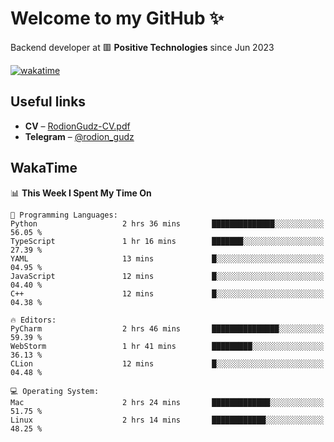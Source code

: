 # Welcome to my GitHub ✨

Backend developer at 🟥 **Positive Technologies** since Jun 2023

[![wakatime](https://wakatime.com/badge/user/f84f6fea-179f-4f5d-a4f0-4e45b7070455.svg)](https://wakatime.com/@f84f6fea-179f-4f5d-a4f0-4e45b7070455)  

  
## Useful links
- **CV** – [RodionGudz-CV.pdf](https://github.com/rodion-gudz/rodion-gudz/files/13399657/RodionGudz-CV.pdf)
- **Telegram** – [@rodion_gudz](https://t.me/rodion_gudz)

## WakaTime

<!--START_SECTION:waka-->
📊 **This Week I Spent My Time On** 

```text
💬 Programming Languages: 
Python                   2 hrs 36 mins       ██████████████░░░░░░░░░░░   56.05 % 
TypeScript               1 hr 16 mins        ███████░░░░░░░░░░░░░░░░░░   27.39 % 
YAML                     13 mins             █░░░░░░░░░░░░░░░░░░░░░░░░   04.95 % 
JavaScript               12 mins             █░░░░░░░░░░░░░░░░░░░░░░░░   04.40 % 
C++                      12 mins             █░░░░░░░░░░░░░░░░░░░░░░░░   04.38 % 

🔥 Editors: 
PyCharm                  2 hrs 46 mins       ███████████████░░░░░░░░░░   59.39 % 
WebStorm                 1 hr 41 mins        █████████░░░░░░░░░░░░░░░░   36.13 % 
CLion                    12 mins             █░░░░░░░░░░░░░░░░░░░░░░░░   04.48 % 

💻 Operating System: 
Mac                      2 hrs 24 mins       █████████████░░░░░░░░░░░░   51.75 % 
Linux                    2 hrs 14 mins       ████████████░░░░░░░░░░░░░   48.25 % 
```


<!--END_SECTION:waka-->
